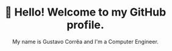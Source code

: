 <h1 align="center">👋 Hello! Welcome to my GitHub profile.</h1>

<p align="center">My name is Gustavo Corrêa and I'm a Computer Engineer.</p>
